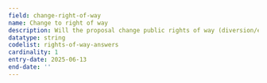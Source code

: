 ```yaml
---
field: change-right-of-way
name: Change to right of way
description: Will the proposal change public rights of way (diversion/extinguishment/creation)
datatype: string
codelist: rights-of-way-answers
cardinality: 1
entry-date: 2025-06-13
end-date: ''
---
```

